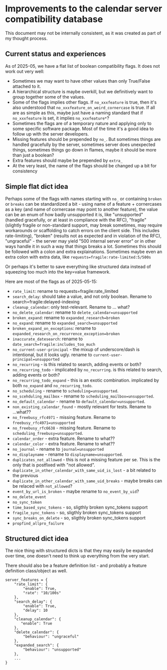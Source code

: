 # Improvements to the calendar server compatibility database

This document may not be internally consistent, as it was created as part of my thought process.

## Current status and experiences

As of 2025-05, we have a flat list of boolean compatibility flags.  It does not work out very well:

* Sometimes we may want to have other values than only True/False attached to it.
* A hierarchical structure is maybe overkill, but we definitively want to group together some of the values.
* Some of the flags implies other flags.  If `no_xxxfeature` is true, then it's also understood that `no_xxxfeature_on_weird_cornercase` is true.  If all are as simple as this, maybe just have a naming standard that if `no_xxxfeature` is set, it implies `no_xxxfeature*`?
* Sometimes the flags are of a temporary nature and applying only to some specific software package.  Most of the time it's a good idea to follow up with the server developers.
* Missing features should be prepended by `no_`.  But sometimes things are handled gracefully by the server, sometimes server does unexpected things, sometimes things go down in flames, maybe it should be more than just a boolean?
* Extra features should maybe be prepended by `extra_`
* At the very least, the name of the flags should be changed up a bit for consistency

## Simple flat dict idea

Perhaps some of the flags with names starting with `no_` or containing `broken` or `breaks` can be standardized a bit - using name of a feature + cornercases as a key (and name of cornercase may point to another feature), the value can be an enum of how badly unsupported it is, like "unsupported" (handled gracefully, or at least in compliance with the RFC), "fragile" (slightly fragile or non-standard support, may break sometimes, may require workarounds or scaffolding to catch errors on the client side.  This includes rate-limiting), "broken" (results not as expected and in violation of the RFC), "ungraceful" - the server may yield "500 internal server error" or in other ways handle it in such a way that things breaks a lot.  Sometimes this should be followed with a colon and extra explainations.  Sometimes maybe even an extra colon with extra data, like `requests=fragile:rate-limited:5/500s`

Or perhaps it's better to save everything like structured data instead of squeezing too much into the key=value framework.

Here are most of the flags as of 2025-05-15:

* `rate_limit`: rename to requests=fragile:rate_limited
* `search_delay`: should take a value, and not only boolean.  Rename to search=fragile:delayed-indexing
* `cleanup_calendar`: only test-relevant.  Rename to ... what?
* `no_delete_calendar`: rename to `delete_calendar=unsupported`
* `broken_expand`: rename to `expanded_research=broken`
* `no_expand`: rename to `expanded_search=unsupported`
* `broken_expand_on_exceptions`: rename to `expanded_research_on_recurrence_exception=broken`
* `inaccurate_datesearch`: rename to `date_search=fragile:includes_too_much`
* `no_current-user-principal` - the mixup of underscore/dash is intentional, but it looks ugly.  rename to `current-user-principal=unsupported`
* `no_recurring` - is this related to search, adding events or both?
* `no_recurring_todo` - implicated by `no_recurring`.  is this related to search, adding events or both?
* `no_recurring_todo_expand` - this is an exotic combination.  implicated by both `no_expand` and `no_recurring_todo`.
* `no_scheduling` - rename to `scheduling=unsupported`.
* `no_scehduling_mailbox` - rename to `scheduling_mailbox=unsupported`.
* `no_default_calendar` - rename to `default_calendar=unsupported`.
* `non_existing_calendar_found` - mostly relevant for tests.  Rename to ...what??
* `no_freebusy_rfc4971` - missing feature.  Rename to `freebusy_rfc4971=unsupported`
* `no_freebusy_rfc6638` - missing feature.  Rename to `scheduling_freebusy=unsupported`.
* `calendar_order` - extra feature.  Rename to what??
* `calendar_color` - extra feature.  Rename to what??
* `no_journal` - rename to `journal=unsupported`
* `no_displayname` - rename to `displayname=unsupported`.
* `duplicates_not_allowed` - this is not a missing feature per se.  This is the only that is postfixed with "not allowed".
* `duplicate_in_other_calendar_with_same_uid_is_lost` - a bit related to the previous
* `duplicate_in_other_calendar_with_same_uid_breaks` - maybe breaks can be relaced with `not_allowed`?
* `event_by_url_is_broken` - maybe rename to `no_event_by_uid`?
* `no_delete_event`
* `no_sync_token`
* `time_based_sync_tokens` - so, sligthly broken sync_tokens support
* `fragile_sync_tokens` - so, sligthly broken sync_tokens support
* `sync_breaks_on_delete` - so, sligthly broken sync_tokens support
* `propfind_allpro_failure`

## Structured dict idea

The nice thing with structured dicts is that they may easily be expanded over time, one doesn't need to think up everything from the very start.

There should also be a feature definition list - and probably a feature definition class/object as well.

```
server_features = {
    "rate_limit": {
	    "enable": True,
		"rate": "10/100s"
    },
	"search_delay": {
	    "enable": True,
		"delay": 10
	},
	"cleanup_calendar": {
       "enable": True
    },
	"delete_calendar": {
	    "behaviour": "ungraceful"
	},
	"expanded_search": {
	    "behaviour": "unsupported"
	},
	...
}
```
